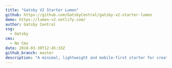 ```yaml
---
title: "Gatsby V2 Starter Lumen"
github: https://github.com/GatsbyCentral/gatsby-v2-starter-lumen
demo: https://lumen-v2.netlify.com/
author: Gatsby Central
ssg:
  - Gatsby
cms:
  - No Cms
date: 2018-03-30T12:45:33Z
github_branch: master
description: "A minimal, lightweight and mobile-first starter for creating blazing-fast static blogs"
---
```

